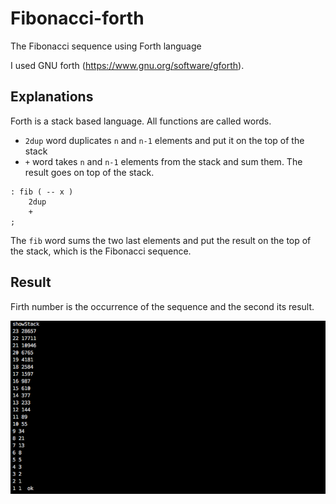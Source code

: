 # Fibonacci-forth
The Fibonacci sequence using Forth language

I used GNU forth (https://www.gnu.org/software/gforth).

## Explanations

Forth is a stack based language. All functions are called words.

* `2dup` word duplicates `n` and `n-1` elements and put it on the top of the stack
* `+` word takes `n` and `n-1` elements from the stack and sum them. The result goes on top of the stack.

```forth
: fib ( -- x )
    2dup
    +
;
```

The `fib` word sums the two last elements and put the result on the top of the stack, which is the Fibonacci sequence.

## Result

Firth number is the occurrence of the sequence and the second its result.

![result](.github/result.png)

